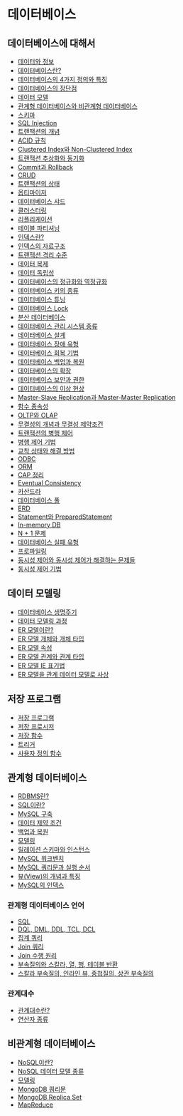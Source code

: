 # 데이터베이스
## 데이터베이스에 대해서
- [데이터와 정보]()
- [데이터베이스란?]()
- [데이터베이스의 4가지 정의와 특징]()
- [데이터베이스의 장단점]()
- [데이터 모델]()
- [관계형 데이터베이스와 비관계형 데이터베이스]()
- [스키마]()
- [SQL Injection]()
- [트랜잭션의 개념]()
- [ACID 규칙]()
- [Clustered Index와 Non-Clustered Index]()
- [트랜잭션 추상화와 동기화]()
- [Commit과 Rollback]()
- [CRUD]() <!-- https://en.wikipedia.org/wiki/Create,_read,_update_and_delete -->
- [트랜잭션의 상태]()
- [옵티마이저]()
- [데이터베이스 샤드]()
- [클러스터링]()
- [리플리케이션]()
- [테이블 파티셔닝]()
- [인덱스란?]()
- [인덱스의 자료구조]()
- [트랜잭션 격리 수준]()
- [데이터 복제]()
- [데이터 독립성]()
- [데이터베이스의 정규화와 역정규화]()
- [데이터베이스 키의 종류]()
- [데이터베이스 튜닝]()
- [데이터베이스 Lock]()
- [분산 데이터베이스]()
- [데이터베이스 관리 시스템 종류]()
- [데이터베이스 설계]()
- [데이터베이스 장애 유형]()
- [데이터베이스 회복 기법]()
- [데이터베이스 백업과 복원]()
- [데이터베이스의 확장]()
- [데이터베이스 보안과 권한]()
- [데이터베이스의 이상 현상]()
- [Master-Slave Replication과 Master-Master Replication]()
- [함수 종속성]()
- [OLTP와 OLAP]()
- [무결성의 개념과 무결성 제약조건]()
- [트랜잭션의 병행 제어]()
- [병행 제어 기법]()
- [교착 상태와 해결 방법]()
- [ODBC]()
- [ORM]()
- [CAP 정리]()
- [Eventual Consistency]()
- [카산드라]()
- [데이터베이스 풀]()
- [ERD]()
- [Statement와 PreparedStatement]()
- [In-memory DB]()
- [N + 1 문제]()
- [데이터베이스 실패 유형]() <!-- -->
- [프로파일링]()
- [동시성 제어와 동시성 제어가 해결하는 문제들]()
- [동시성 제어 기법]()
## 데이터 모델링
- [데이터베이스 생명주기]()
- [데이터 모델링 과정]()
- [ER 모델이란?]()
- [ER 모델 개체와 개체 타입]()
- [ER 모델 속성]()
- [ER 모델 관계와 관계 타입]()
- [ER 모델 IE 표기법]()
- [ER 모델을 관계 데이터 모델로 사상]()
## 저장 프로그램
- [저장 프로그램]()
- [저장 프로시저]()
- [저장 함수]()
- [트리거]()
- [사용자 정의 함수]()
## 관계형 데이터베이스
- [RDBMS란?]()
- [SQL이란?]()
- [MySQL 구축]()
- [데이터 제약 조건]()
- [백업과 복원]()
- [모델링]()
- [릴레이션 스키마와 인스턴스]()
- [MySQL 워크벤치]()
- [MySQL 쿼리문과 실행 순서]() <!-- https://jaehoney.tistory.com/191 SQL 실행 순서 -->
- [뷰(View)의 개념과 특징]()
- [MySQL의 인덱스]()
### 관계형 데이터베이스 언어
- [SQL]()
- [DQL, DML, DDL, TCL, DCL]()
- [집계 쿼리]()
- [Join 쿼리]()
- [Join 수행 원리]()
- [부속질의와 스칼라, 열, 행, 테이블 반환]()
- [스칼라 부속질의, 인라인 뷰, 중첩질의, 상관 부속질의]()
### 관계대수
- [관계대수란?]()
- [연산자 종류]()
## 비관계형 데이터베이스
- [NoSQL이란?]()
- [NoSQL 데이터 모델 종류]()
- [모델링]()
- [MongoDB 쿼리문]()
- [MongoDB Replica Set]()
- [MapReduce]()